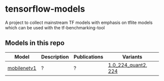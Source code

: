 # tensorflow-models
A project to collect mainstream TF models with emphasis on tflite models which can be used with the tf-benchmarking-tool

## Models in this repo

| Model |Description |Publications|Variants|
|--|--|--|--|
| [mobilenetv1](./mobilenet-v1) | ? | ? | [1.0_224_quant2](./mobilenet-v1/mobilenet_v1_1.0_224_quant.tflite), [224](./mobilenet-v1) |
